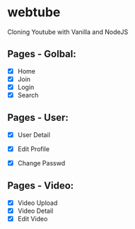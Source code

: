 # webtube

Cloning Youtube with Vanilla and NodeJS

## Pages - Golbal:

- [x] Home
- [x] Join
- [x] Login
- [x] Search

## Pages - User:

- [x] User Detail
- [x] Edit Profile
- [x] Change Passwd


## Pages - Video:

- [x] Video Upload
- [x] Video Detail
- [x] Edit Video